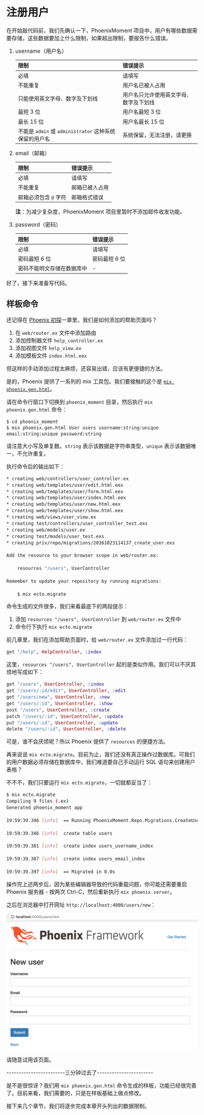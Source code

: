 # 注册用户

在开始敲代码前，我们先确认一下，PhoenixMoment 项目中，用户有哪些数据需要存储，这些数据要加上什么限制，如果超出限制，要报告什么错误。

1. username（用户名）
    
    限制|错误提示
    ---|---
    必填|请填写
    不能重复|用户名已被人占用
    只能使用英文字母、数字及下划线|用户名只允许使用英文字母、数字及下划线
    最短 3 位|用户名最短 3 位
    最长 15 位|用户名最长 15 位
    不能是 `admin` 或 `administrator` 这种系统保留的用户名|系统保留，无法注册，请更换
2. email（邮箱）
    
    限制|错误提示
    ---|---
    必填|请填写
    不能重复|邮箱已被人占用
    邮箱必须包含 `@` 字符|邮箱格式错误

    **注**：为减少复杂度，PhoenixMoment 项目里暂时不添加邮件收发功能。
3. password（密码）

    限制|错误提示
    ---|---
    必填|请填写
    密码最短 6 位|密码最短 6 位
    密码不能明文存储在数据库中|-

好了，接下来准备写代码。

## 样板命令

还记得在 [Phoenix 初探](../02-explore-phoenix.md)一章里，我们是如何添加的帮助页面吗？

1. 在 `web/router.ex` 文件中添加路由
2. 添加控制器文件 `help_controller.ex`
3. 添加视图文件 `help_view.ex`
4. 添加模板文件 `index.html.eex`

但这样的手动添加过程太麻烦，还容易出错，应该有更便捷的方法。

是的，Phoenix 提供了一系列的 mix 工具包。我们要接触的这个是 [`mix phoenix.gen.html`](https://hexdocs.pm/phoenix/Mix.Tasks.Phoenix.Gen.Html.html)。

请在命令行窗口下切换到 `phoenix_moment` 目录，然后执行 `mix phoenix.gen.html` 命令：

```
$ cd phoenix_moment
$ mix phoenix.gen.html User users username:string:unique email:string:unique password:string
```
请注意大小写及单复数。`string` 表示该数据是字符串类型，`unique` 表示该数据唯一，不允许重复。

执行命令后的输出如下：

```bash
* creating web/controllers/user_controller.ex
* creating web/templates/user/edit.html.eex
* creating web/templates/user/form.html.eex
* creating web/templates/user/index.html.eex
* creating web/templates/user/new.html.eex
* creating web/templates/user/show.html.eex
* creating web/views/user_view.ex
* creating test/controllers/user_controller_test.exs
* creating web/models/user.ex
* creating test/models/user_test.exs
* creating priv/repo/migrations/20161023114137_create_user.exs

Add the resource to your browser scope in web/router.ex:

    resources "/users", UserController

Remember to update your repository by running migrations:

    $ mix ecto.migrate
```
命令生成的文件很多，我们来看最底下的两段提示：

1. 添加 `resources "/users", UserController` 到 `web/router.ex` 文件中
2. 命令行下执行 `mix ecto.migrate`

前几章里，我们在添加帮助页面时，给 `web/router.ex` 文件添加过一行代码：

```elixir
get "/help", HelpController, :index
```

这里，`resources "/users", UserController` 起的是类似作用。我们可以不厌其烦地写成如下：

```elixir
get "/users", UserController, :index
get "/users/:id/edit", UserController, :edit
get "/users/new", UserController, :new
get "/users/:id", UserController, :show
post "/users", UserController, :create
patch "/users/:id", UserController, :update
put "/users/:id", UserController, :update
delete "/users/:id", UserController, :delete
```
可是，谁不会厌烦呢？所以 Phoenix 提供了 `resources` 的便捷方法。

再来说说 `mix ecto.migrate`。目前为止，我们还没有真正操作过数据库。可我们的用户数据必须存储在数据库中，我们难道要自己手动运行 SQL 语句来创建用户表格？

不不不，我们只要运行 `mix ecto.migrate`，一切就都妥当了：

```bash
$ mix ecto.migrate
Compiling 9 files (.ex)
Generated phoenix_moment app

19:59:39.346 [info]  == Running PhoenixMoment.Repo.Migrations.CreateUser.change/0 forward

19:59:39.346 [info]  create table users

19:59:39.381 [info]  create index users_username_index

19:59:39.387 [info]  create index users_email_index

19:59:39.397 [info]  == Migrated in 0.0s
```

操作完上述两步后，因为某些编辑器导致的代码重载问题，你可能还需要重启 Phoenix 服务器 - 按两次 Ctrl-C，然后重新执行 `mix phoenix.server`。

之后在浏览器中打开网址 `http://localhost:4000/users/new`：

![创建用户页面截图](../img/04-users-new-page.png)

请随意试用该页面。

------------------------三分钟过去了-----------------------

是不是很惊讶？我们用 `mix phoenix.gen.html` 命令生成的样板，功能已经很完善了。目前来看，我们需要的，只是在样板基础上做点修改。

接下来几个章节，我们将逐步完成本章开头列出的数据限制。




